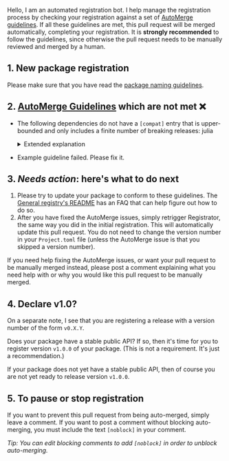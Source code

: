 Hello, I am an automated registration bot. I help manage the registration process by checking your registration against a set of [AutoMerge guidelines](https://juliaregistries.github.io/RegistryCI.jl/stable/guidelines/). If all these guidelines are met, this pull request will be merged automatically, completing your registration. It is **strongly recommended** to follow the guidelines, since otherwise the pull request needs to be manually reviewed and merged by a human.

## 1. New package registration

Please make sure that you have read the [package naming guidelines](https://julialang.github.io/Pkg.jl/dev/creating-packages/#Package-naming-guidelines-1).

## 2. [AutoMerge Guidelines](https://juliaregistries.github.io/RegistryCI.jl/stable/guidelines/) which are not met ❌

- The following dependencies do not have a `[compat]` entry that is upper-bounded and only includes a finite number of breaking releases: julia
    <details><summary>Extended explanation</summary>

    Your package has a Project.toml file which might look something like the following:

    ```toml
    name = "YourPackage"
    uuid = "random id"
    authors = ["Author Names"]
    version = "major.minor"

    [deps]
    # Package dependencies
    ...

    [compat]
    ...
    ```

    Every package listed in `[deps]` must also be listed under `[compat]` (if you don't have a `[compat]` section, make one!). See the [Pkg docs](https://pkgdocs.julialang.org/v1/compatibility/) for the syntax for compatibility bounds.

    </details>

- Example guideline failed. Please fix it.

## 3. *Needs action*: here's what to do next

1. Please try to update your package to conform to these guidelines. The [General registry's README](https://github.com/JuliaRegistries/General/blob/master/README.md) has an FAQ that can help figure out how to do so.
2. After you have fixed the AutoMerge issues, simply retrigger Registrator, the same way you did in the initial registration. This will automatically update this pull request. You do not need to change the version number in your `Project.toml` file (unless the AutoMerge issue is that you skipped a version number).

If you need help fixing the AutoMerge issues, or want your pull request to be manually merged instead, please post a comment explaining what you need help with or why you would like this pull request to be manually merged.

## 4. Declare v1.0?

On a separate note, I see that you are registering a release with a version number of the form `v0.X.Y`.

Does your package have a stable public API? If so, then it's time for you to register version `v1.0.0` of your package. (This is not a requirement. It's just a recommendation.)

If your package does not yet have a stable public API, then of course you are not yet ready to release version `v1.0.0`.

## 5. To pause or stop registration

If you want to prevent this pull request from being auto-merged, simply leave a comment. If you want to post a comment without blocking auto-merging, you must include the text `[noblock]` in your comment. 

_Tip: You can edit blocking comments to add `[noblock]` in order to unblock auto-merging._

<!-- [noblock] -->
